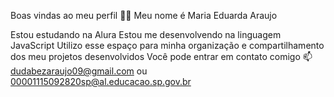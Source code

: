 Boas vindas ao meu perfil 💙💙
Meu nome é Maria Eduarda Araujo

Estou estudando na Alura
Estou me desenvolvendo na linguagem JavaScript
Utilizo esse espaço para minha organização e compartilhamento dos meu projetos desenvolvidos
Você pode entrar em contato comigo 📫
dudabezaraujo09@gmail.com ou 00001115092820sp@al.educacao.sp.gov.br

